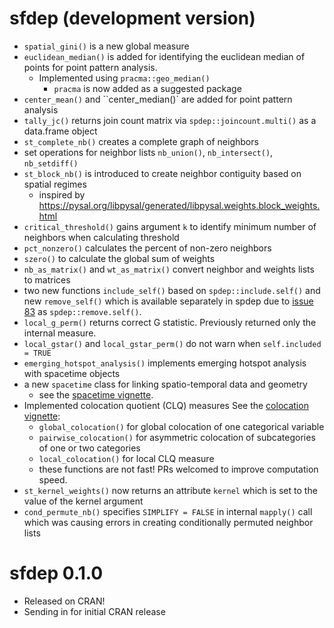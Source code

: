 # sfdep (development version)

- `spatial_gini()` is a new global measure
- `euclidean_median()` is added for identifying the euclidean median of points for point pattern analysis. 
  - Implemented using `pracma::geo_median()`
    - `pracma` is now added as a suggested package
- `center_mean()` and ``center_median()` are added for point pattern analysis
- `tally_jc()` returns join count matrix via `spdep::joincount.multi()` as a data.frame object
- `st_complete_nb()` creates a complete graph of neighbors 
- set operations for neighbor lists `nb_union()`, `nb_intersect()`, `nb_setdiff()`
- `st_block_nb()` is introduced to create neighbor contiguity based on spatial regimes
  - inspired by https://pysal.org/libpysal/generated/libpysal.weights.block_weights.html
- `critical_threshold()` gains argument `k` to identify minimum number of neighbors when calculating threshold
- `pct_nonzero()` calculates the percent of non-zero neighbors
- `szero()` to calculate the global sum of weights
- `nb_as_matrix()` and `wt_as_matrix()` convert neighbor and weights lists to matrices
- two new functions `include_self()` based on `spdep::include.self()` and new `remove_self()` which is available separately in spdep due to [issue 83](https://github.com/r-spatial/spdep/issues/83) as `spdep::remove.self()`. 
- `local_g_perm()` returns correct G statistic. Previously returned only the internal measure.  
- `local_gstar()` and `local_gstar_perm()` do not warn when `self.included = TRUE`
- `emerging_hotspot_analysis()` implements emerging hotspot analysis with spacetime objects
- a new `spacetime` class for linking spatio-temporal data and geometry
  - see the [spacetime vignette](/articles/spacetime-s3.html).
- Implemented colocation quotient (CLQ) measures See the [colocation vignette](/articles/colocation-analysis.html):
  - `global_colocation()` for global colocation of one categorical variable
  - `pairwise_colocation()` for asymmetric colocation of subcategories of one or two categories
  - `local_colocation()` for local CLQ measure
  - these functions are not fast! PRs welcomed to improve computation speed.
- `st_kernel_weights()` now returns an attribute `kernel` which is set to the value of the kernel argument
- `cond_permute_nb()` specifies `SIMPLIFY = FALSE` in internal `mapply()` call which was causing errors in creating conditionally permuted neighbor lists

# sfdep 0.1.0

* Released on CRAN!
* Sending in for initial CRAN release
